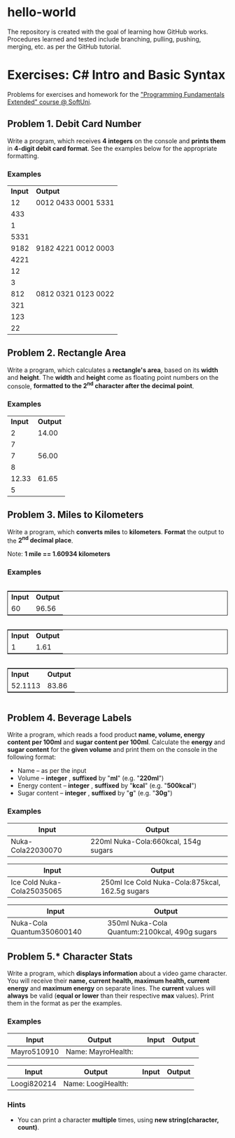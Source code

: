 # hello-world
The repository is created with the goal of learning how GitHub works.
Procedures learned and tested include branching, pulling, pushing, merging, etc. as per the GitHub tutorial.
# Exercises: C# Intro and Basic Syntax

Problems for exercises and homework for the [&quot;Programming Fundamentals Extended&quot; course @ SoftUni](https://softuni.bg/courses/programming-fundamentals).

## Problem 1. Debit Card Number

Write a program, which receives **4 integers** on the console and **prints them** in **4-digit debit card format**. See the examples below for the appropriate formatting.

### Examples

<table>
  <tr>
    <td><strong>Input</strong></td>
    <td><strong>Output</strong></td>
  </tr>
  <tr>
    <td>12</td>
	<td rowspan="4" valign="top">0012 0433 0001 5331</td>
  </tr>
  <tr>
    <td>433</td>
  </tr>
  <tr>
    <td>1</td>
  </tr>
  <tr>
    <td>5331</td>
  </tr>  
  <tr>
    <td>9182</td>
	<td rowspan="4" valign="top">9182 4221 0012 0003</td>
  </tr>
  <tr>
    <td>4221</td>
  </tr>
  <tr>
    <td>12</td>
  </tr>
  <tr>
    <td>3</td>
  </tr>
  <tr>
    <td>812</td>
	<td rowspan="4" valign="top">0812 0321 0123 0022</td>
  </tr>
  <tr>
    <td>321</td>
  </tr>
  <tr>
    <td>123</td>
  </tr>
  <tr>
    <td>22</td>
  </tr>
</table>

## Problem 2. Rectangle Area

Write a program, which calculates a **rectangle&#39;s area**, based on its **width** and **height**. The **width** and **height** come as floating point numbers on the console, **formatted to the 2<sup>nd</sup> character after the decimal point**.

### Examples
<table>
  <tr>
    <td><strong>Input</strong></td>
	<td><strong>Output</strong></td>
  </tr>
  <tr>
    <td>2</td>
	<td rowspan="2" valign="top">14.00</td>
  </tr>
  <tr>
    <td>7</td>
  </tr>
  <tr>
    <td>7</td>
	<td rowspan="2" valign="top">56.00</td>
  </tr>
  <tr>
	<td>8</td>
  </tr>
  <tr>
    <td>12.33</td>
	<td rowspan="2" valign="top">61.65</td>
  </tr>
  <tr>
	<td>5</td>
  </tr>
 </table>

## Problem 3. Miles to Kilometers

Write a program, which **converts miles** to **kilometers**. **Format** the output to the **2<sup>nd</sup> decimal place**.

Note: **1 mile == 1.60934 kilometers**

### Examples

<body>
  <table style="display: inline-block; border: 1px solid; float: left; ">
    <tr>
	  <td><strong>Input</strong></td>
	  <td><strong>Output</strong></td>
	</tr>
	<tr>
	  <td>60</td>
	  <td>96.56</td>
	</tr>
  </table>
  <table style="display: inline-block; border: 1px solid; ">
    <tr>
	  <td><strong>Input</strong></td>
	  <td><strong>Output</strong></td>
	</tr>
	<tr>
	  <td>1</td>
	  <td>1.61</td>
	</tr>
  </table>
  <table style="display: inline-block; border: 1px solid; ">
    <tr>
	  <td><strong>Input</strong></td>
	  <td><strong>Output</strong></td>
	</tr>
	<tr>
	  <td>52.1113</td>
	  <td>83.86</td>
	</tr>
  </table>
</body>

## Problem 4. Beverage Labels

Write a program, which reads a food product **name, volume, energy content per 100ml** and **sugar content per 100ml**. Calculate the **energy** and **sugar content** for the **given volume** and print them on the console in the following format:

- Name – as per the input
- Volume – **integer** , **suffixed** by &quot;**ml**&quot; (e.g. &quot;**220ml**&quot;)
- Energy content – **integer** , **suffixed** by &quot;**kcal**&quot; (e.g. &quot;**500kcal**&quot;)
- Sugar content – **integer** , **suffixed** by &quot;**g**&quot; (e.g. &quot;**30g**&quot;)

### Examples

| **Input** | **Output** |
| --- | --- |
| Nuka-Cola22030070 | 220ml Nuka-Cola:660kcal, 154g sugars |

| **Input** | **Output** |
| --- | --- |
| Ice Cold Nuka-Cola25035065 | 250ml Ice Cold Nuka-Cola:875kcal, 162.5g sugars |

| **Input** | **Output** |
| --- | --- |
| Nuka-Cola Quantum350600140 | 350ml Nuka-Cola Quantum:2100kcal, 490g sugars |

## Problem 5.\* Character Stats

Write a program, which **displays information** about a video game character. You will receive their **name, current health, maximum health, current energy** and **maximum energy** on separate lines. The **current** values will **always** be valid (**equal or lower** than their respective **max** values). Print them in the format as per the examples.

### Examples

| **Input** | **Output** |   | **Input** | **Output** |
| --- | --- | --- | --- | --- |
| Mayro510910 | Name: MayroHealth: ||||||.....|Energy: ||||||||||.| | Bauser10101010 | Name: BauserHealth: ||||||||||||Energy: |||||||||||| |

| **Input** | **Output** |   | **Input** | **Output** |
| --- | --- | --- | --- | --- |
| Loogi820214 | Name: LoogiHealth: |||||||||............|Energy: |||............| | Toad05010 | Name: ToadHealth: |.....|Energy: |..........| |

### Hints

- You can print a character **multiple** times, using **new string(character, count)**.